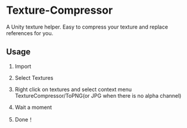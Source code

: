 # Texture-Compressor
A Unity texture helper. Easy to compress your texture and replace references for you.

## Usage

1. Import

2. Select Textures

3. Right click on textures and select context menu TextureCompressor/ToPNG(or JPG when there is no alpha channel)

4. Wait a moment

5. Done！
